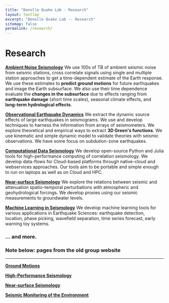 ```yaml
---
title: "Denolle Quake Lab - Research"
layout: textlay
excerpt: "Denolle Quake Lab -- Research"
sitemap: false
permalink: /research/
---
```


# Research

[**Ambient Noise Seismology**](/research/ambient-noise-seismology)
We use 100s of TB of ambient seismic noise from seismic stations, cross correlate signals using single and multiple station approaches to get a time-dependent estimate of the Earth response. We use these estimates to **predict ground motions** for future earthquakes and image the Earth subsurface. We also use their time dependence evaluate the **changes in the subsurface** due to effects ranging from **earthquake damage** (short time scales), seasonal climate effects, and **long-term hydrological effects**. 

[**Observational Earthquake Dynamics**](/research/observational-earthquake-dynamics)
We extract the dynamic source effects of large earthquakes in seismograms. We use and develop techniques to harness the information from arrays of seismometers. We explore theoretical and empirical ways to extract **3D Green's functions**. We use kinematic and simple dynamic model to validate theories with seismic observations. We have some focus on subdution-zone earthquakes.

[**Computational Data Seismology**](/research/computational-data-seismology)
We develop open-source Python and Julia tools for high-performance computing of correlation seismology. We develop data-flows for Cloud-based platforms through native-cloud and webservices approaches. Our tools aim to be portable and simple enough to run on laptops as well as on Cloud and HPC.

[**Near-surface Seismology**](/research/near-surface-seismology)
We explore the relations between seismic and attenuation spatio-temporal perturbations with atmospheric and geohydrological forcings. We develop proxies using our seismic measurements to groundwater levels.

[**Machine Learning in Seismology**](/research/machine-learning-in-seismology)
We develop machine learning tools for various applications in Earthquake Sciences: earthquake detection, location, phase picking, wavefield separation, time series forecast, early warning toy systems.

### ... and more.

### Note below: pages from the old group website
----

[**Ground Motions**](/research/ground-motions)

[**High-Performance Seismology**](/research/high-performance-seismology)

[**Near-surface Seismology**](/research/near-surface-seismology)

[**Seismic Monitoring of the Environment**](/research/seismic-monitoring-of-the-environment)